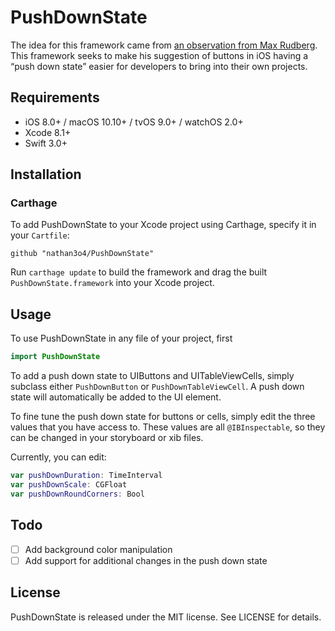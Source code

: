 # PushDownState
The idea for this framework came from [an observation from Max Rudberg](http://blog.maxrudberg.com/post/156814328513/ios-stiffness-the-neglected-touch-down-state). This framework seeks to make his suggestion of buttons in iOS having a “push down state” easier for developers to bring into their own projects.

## Requirements

- iOS 8.0+ / macOS 10.10+ / tvOS 9.0+ / watchOS 2.0+
- Xcode 8.1+
- Swift 3.0+

## Installation

### Carthage
To add PushDownState to your Xcode project using Carthage, specify it in your `Cartfile`:

```ogdl
github "nathan3o4/PushDownState"
```

Run `carthage update` to build the framework and drag the built `PushDownState.framework` into your Xcode project.

## Usage
To use PushDownState in any file of your project, first

```swift
import PushDownState
```

To add a push down state to UIButtons and UITableViewCells, simply subclass either `PushDownButton` or `PushDownTableViewCell`. A push down state will automatically be added to the UI element.

To fine tune the push down state for buttons or cells, simply edit the three values that you have access to. These values are all `@IBInspectable`, so they can be changed in your storyboard or xib files.

Currently, you can edit:

```swift
var pushDownDuration: TimeInterval
var pushDownScale: CGFloat
var pushDownRoundCorners: Bool
```

## Todo

- [ ] Add background color manipulation
- [ ] Add support for additional changes in the push down state

## License

PushDownState is released under the MIT license. See LICENSE for details.
